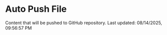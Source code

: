 # Auto Push File

Content that will be pushed to GitHub repository.
Last updated: 08/14/2025, 09:56:57 PM